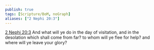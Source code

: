 ```yaml
---
publish: true
tags: [Scripture/BoM, noGraph]
aliases: ["2 Nephi 20:3"]
---
```

[2 Nephi 20:3](https://churchofjesuschrist.org/study/scriptures/bofm/2-ne/20?lang=eng&id=p3#p3) And what will ye do in the day of visitation, and in the desolation which shall come from far? to whom will ye flee for help? and where will ye leave your glory?

